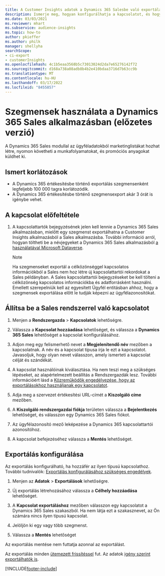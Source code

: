 ```yaml
---
title: A Customer Insights adatok a Dynamics 365 Salesbe való exportálása
description: Ismerje meg, hogyan konfigurálhatja a kapcsolatot, és hogyan exportálhatja a Dynamics 365 Salesbe.
ms.date: 03/03/2021
ms.reviewer: mhart
ms.subservice: audience-insights
ms.topic: how-to
author: pkieffer
ms.author: philk
manager: shellyha
searchScope:
- ci-export
- customerInsights
ms.openlocfilehash: 4c1b5eaa3568b5c73013024d2da7e65276142f72
ms.sourcegitcommit: d168a738a08adb8b4b2e410bdaa3716d7b63cc9b
ms.translationtype: MT
ms.contentlocale: hu-HU
ms.lasthandoff: 03/17/2022
ms.locfileid: "8455857"
---
```

# <a name="use-segments-in-dynamics-365-sales-preview"></a>Szegmensek használata a Dynamics 365 Sales alkalmazásban (előzetes verzió)



A Dynamics 365 Sales modullal az ügyféladatokból marketinglistákat hozhat létre, nyomon követheti a munkafolyamatokat, és promóciós anyagokat küldhet ki.

## <a name="known-limitations"></a>Ismert korlátozások

- A Dynamics 365 értékesítésbe történő exportálás szegmensenként legfeljebb 100 000 tagra korlátozódik.
- A Dynamics 365 értékesítésbe történő szegmensexport akár 3 órát is igénybe vehet. 

## <a name="prerequisite-for-connection"></a>A kapcsolat előfeltétele

1. A kapcsolattartók bejegyzésének jelen kell lennie a Dynamics 365 Sales alkalmazásban, mielőtt egy szegmenst exportálhatna a Customer Insights alkalmazásból a Sales alkalmazásba. További információ arról, hogyan töltheti be a névjegyeket a Dynamics 365 Sales alkalmazásból [a használatával Microsoft Dataverse](connect-dataverse-managed-lake.md).

   > [!NOTE]
   > Ha szegmenseket exportál a célközönséggel kapcsolatos információkból a Sales nem hoz létre új kapcsolattartói rekordokat a Sales példányban. A Sales kapcsolattartói bejegyzéseket be kell tölteni a célközönség kapcsolatos információkba és adatforrásként használni. Emellett szerepelniük kell az egyesített Ügyfél entitásban ahhoz, hogy a szegmensek exportálása előtt le tudják képezni az ügyfélazonosítókat.

## <a name="set-up-the-connection-to-sales"></a>Állítsa be a Sales rendszerrel való kapcsolatot

1. Menjen a **Rendszergazda** > **Kapcsolatok** lehetőségre.

1. Válassza a **Kapcsolat hozzáadása** lehetőséget, és válassza a **Dynamics 365 Sales** lehetőséget a kapcsolat konfigurálásához.

1. Adjon meg egy felismerhető nevet a **Megjelenítendő név** mezőben a kapcsolatnak. A név és a kapcsolat típusa írja le ezt a kapcsolatot. Javasoljuk, hogy olyan nevet válasszon, amely ismerteti a kapcsolat célját és szándékát.

1. A kapcsolat használóinak kiválasztása. Ha nem teszi meg a szükséges lépéseket, az alapértelmezett beállítás a Rendszergazdák lesz. További információért lásd a [Közreműködők engedélyezése, hogy az exportálásokhoz használjanak egy kapcsolatot](connections.md#allow-contributors-to-use-a-connection-for-exports).

1. Adja meg a szervezet értékesítési URL-címét a **Kiszolgáló címe** mezőben.

1. A **Kiszolgáló rendszergazdai fiókja** területen válassza a **Bejelentkezés** lehetőséget, és válasszon egy Dynamics 365 Sales fiókot.

1. Az ügyfélazonosító mező leképezése a Dynamics 365 kapcsolattartói azonosítóhoz.

1. A kapcsolat befejezéséhez válassza a **Mentés** lehetőséget. 

## <a name="configure-an-export"></a>Exportálás konfigurálása

Az exportálás konfigurálható, ha hozzáfér az ilyen típusú kapcsolathoz. További tudnivalók: [Exportálás konfigurálásához szükséges engedélyek](export-destinations.md#set-up-a-new-export).

1. Menjen az **Adatok** > **Exportálások** lehetőségre.

1. Új exportálás létrehozásához válassza a **Célhely hozzáadása** lehetőséget.

1. A **Kapcsolat exportáláshoz** mezőben válasszon egy kapcsolatot a Dynamics 365 Sales szakaszból. Ha nem látja ezt a szakasznevet, az Ön számára nincs ilyen típusú kapcsolat.

1. Jelöljön ki egy vagy több szegmenst.

1. Válassza a **Mentés** lehetőséget

Az exportálás mentése nem futtatja azonnal az exportálást.

Az exportálás minden [ütemezett frissítéssel](system.md#schedule-tab) fut. Az adatok [igény szerint exportálhatók is](export-destinations.md#run-exports-on-demand). 

[!INCLUDE[footer-include](../includes/footer-banner.md)]
